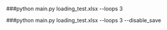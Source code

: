 ###python main.py loading_test.xlsx --loops 3

###python main.py loading_test.xlsx --loops 3 --disable_save
